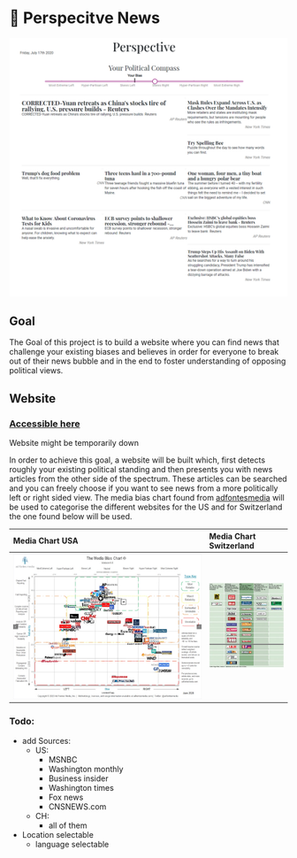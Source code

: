 # :newspaper: Perspecitve News




![](screenshot.png)
## Goal
The Goal of this project is to build a website where you can find news that challenge your existing biases and believes in order for everyone to break out of their news bubble and in the end to foster understanding of opposing political views.

## Website

### [Accessible here](https://perspectivenews.herokuapp.com/)
Website might be temporarily down

In order to achieve this goal, a website will be built which, first detects roughly your existing political standing and then presents you with news articles from the other side of the spectrum.
These articles can be searched and you can freely choose if you want to see news from a more politically left or right sided view.
The media bias chart found from [adfontesmedia](https://www.adfontesmedia.com/download-the-media-bias-chart/) will be used to categorise the different websites for the US and for Switzerland the one found below will be used.

| Media Chart USA | Media Chart Switzerland     |
| :------------- | :------------- |
| ![](mediaChartUS.png)  | ![](mediaChartCH.jpg)       |





### Todo:
- add Sources:
  - US:
    - MSNBC
    - Washington monthly
    - Business insider
    - Washington times
    - Fox news
    - CNSNEWS.com
  - CH:
    - all of them
- Location selectable
  - language selectable
